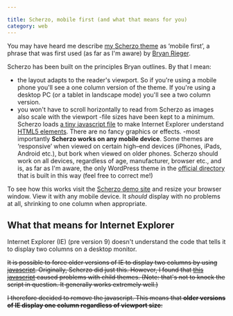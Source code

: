 ```yaml
---

title: Scherzo, mobile first (and what that means for you)
category: web
---
```


You may have heard me describe [my Scherzo theme](http://leonpaternoster.com/wp-themes/) as ‘mobile first’, a phrase that was first used (as far as I'm aware) by [Bryan Rieger](http://yiibu.com/articles/rethinking-the-mobile-web/).

Scherzo has been built on the principles Bryan outlines. By that I mean:

- the layout adapts to the reader's viewport. So if you're using a mobile phone you'll see a one column version of the theme. If you're using a desktop PC (or a tablet in landscape mode) you'll see a two column version.
- you won't have to scroll horizontally to read from Scherzo as images also scale with the viewport
-file sizes have been kept to a minimum. Scherzo loads [a tiny javascript file](http://html5shiv.googlecode.com/svn/trunk/html5.js) to make Internet Explorer understand [HTML5 elements](http://html5doctor.com/element-index/). There are no fancy graphics or effects.
-most importantly **Scherzo works on any mobile device**. Some themes are ‘responsive’ when viewed on certain high–end devices (iPhones, iPads, Android etc.), but bork when viewed on older phones. Scherzo should work on all devices, regardless of age, manufacturer, browser etc., and is, as far as I'm aware, the only WordPress theme in the [official directory](http://wordpress.org/extend/themes/) that is built in this way (feel free to correct me!)

To see how this works visit the [Scherzo demo site](http://leonpaternoster.com/scherzo) and resize your browser window. View it with any mobile device. It _should_ display with no problems at all, shrinking to one column when appropriate.

## What that means for Internet Explorer

Internet Explorer (IE) (pre version 9) doesn't understand the code that tells it to display two columns on a desktop monitor.

<del>It is possible to force older versions of IE to display two columns by using [javascript](http://en.wikipedia.org/wiki/JavaScript). Originally, Scherzo did just this. However, I found that [this javascript](http://code.google.com/p/css3-mediaqueries-js/) caused problems with child themes. (Note: that's not to knock the script in question. It generally works extremely well.)</del>

<del>I therefore decided to remove the javascript. This means that **older versions of IE display one column regardless of viewport size**:</del>
